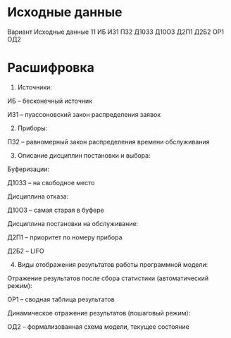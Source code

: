 # Исходные данные
Вариант	Исходные данные
11	ИБ	И31	П32	Д1033	Д10О3	Д2П1	Д2Б2	ОР1	ОД2

# Расшифровка
1.	Источники:

ИБ – бесконечный источник

И31 – пуассоновский закон распределения заявок

2.	Приборы:

П32 – равномерный закон распределения времени обслуживания

3.	Описание дисциплин постановки и выбора:

Буферизации: 

Д1033 – на свободное место

Дисциплина отказа: 

Д10О3 – самая старая в буфере

Дисциплина постановки на обслуживание: 

Д2П1 – приоритет по номеру прибора

Д2Б2 – LIFO

4.	Виды отображения результатов работы программной модели:

Отражение результатов после сбора статистики (автоматический режим): 

ОР1 – сводная таблица результатов

Динамическое отражение результатов (пошаговый режим): 

ОД2 – формализованная схема модели, текущее состояние
